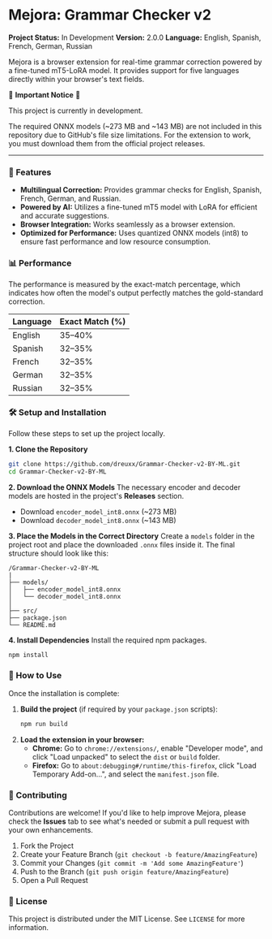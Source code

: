 # Mejora: Grammar Checker v2
**Project Status:** In Development
**Version:** 2.0.0
**Language:** English, Spanish, French, German, Russian

Mejora is a browser extension for real-time grammar correction powered by a fine-tuned mT5-LoRA model. It provides support for five languages directly within your browser's text fields.

🚧 **Important Notice** 🚧

This project is currently in development.

The required ONNX models (~273 MB and ~143 MB) are not included in this repository due to GitHub's file size limitations. For the extension to work, you must download them from the official project releases.

---

### 🚀 Features
- **Multilingual Correction:** Provides grammar checks for English, Spanish, French, German, and Russian.
- **Powered by AI:** Utilizes a fine-tuned mT5 model with LoRA for efficient and accurate suggestions.
- **Browser Integration:** Works seamlessly as a browser extension.
- **Optimized for Performance:** Uses quantized ONNX models (int8) to ensure fast performance and low resource consumption.

### 📊 Performance
The performance is measured by the exact-match percentage, which indicates how often the model's output perfectly matches the gold-standard correction.

| Language | Exact Match (%) |
|----------|-----------------|
| English  | 35–40%          |
| Spanish  | 32–35%          |
| French   | 32–35%          |
| German   | 32–35%          |
| Russian  | 32–35%          |

### 🛠️ Setup and Installation
Follow these steps to set up the project locally.

**1. Clone the Repository**
```bash
git clone https://github.com/dreuxx/Grammar-Checker-v2-BY-ML.git
cd Grammar-Checker-v2-BY-ML
```

**2. Download the ONNX Models**
The necessary encoder and decoder models are hosted in the project's **Releases** section.
- Download `encoder_model_int8.onnx` (~273 MB)
- Download `decoder_model_int8.onnx` (~143 MB)

**3. Place the Models in the Correct Directory**
Create a `models` folder in the project root and place the downloaded `.onnx` files inside it. The final structure should look like this:
```
/Grammar-Checker-v2-BY-ML
|
├── models/
│   ├── encoder_model_int8.onnx
│   └── decoder_model_int8.onnx
│
├── src/
├── package.json
└── README.md
```

**4. Install Dependencies**
Install the required npm packages.
```bash
npm install
```

### 🚀 How to Use
Once the installation is complete:

1.  **Build the project** (if required by your `package.json` scripts):
    ```bash
    npm run build
    ```
2.  **Load the extension in your browser:**
    -   **Chrome:** Go to `chrome://extensions/`, enable "Developer mode", and click "Load unpacked" to select the `dist` or `build` folder.
    -   **Firefox:** Go to `about:debugging#/runtime/this-firefox`, click "Load Temporary Add-on...", and select the `manifest.json` file.

### 🤝 Contributing
Contributions are welcome! If you'd like to help improve Mejora, please check the **Issues** tab to see what's needed or submit a pull request with your own enhancements.
1. Fork the Project
2. Create your Feature Branch (`git checkout -b feature/AmazingFeature`)
3. Commit your Changes (`git commit -m 'Add some AmazingFeature'`)
4. Push to the Branch (`git push origin feature/AmazingFeature`)
5. Open a Pull Request

### 📄 License
This project is distributed under the MIT License. See `LICENSE` for more information.